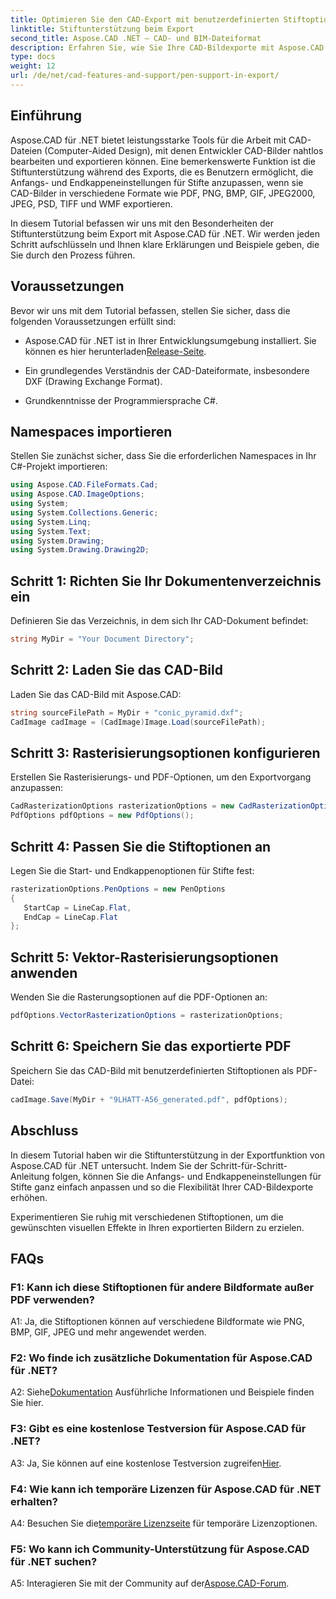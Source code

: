 ```yaml
---
title: Optimieren Sie den CAD-Export mit benutzerdefinierten Stiftoptionen in Aspose.CAD für .NET
linktitle: Stiftunterstützung beim Export
second_title: Aspose.CAD .NET – CAD- und BIM-Dateiformat
description: Erfahren Sie, wie Sie Ihre CAD-Bildexporte mit Aspose.CAD für .NET verbessern. Passen Sie die Stiftoptionen an, um atemberaubende Grafiken in PDF, PNG, BMP und mehr zu erhalten.
type: docs
weight: 12
url: /de/net/cad-features-and-support/pen-support-in-export/
---
```

## Einführung

Aspose.CAD für .NET bietet leistungsstarke Tools für die Arbeit mit CAD-Dateien (Computer-Aided Design), mit denen Entwickler CAD-Bilder nahtlos bearbeiten und exportieren können. Eine bemerkenswerte Funktion ist die Stiftunterstützung während des Exports, die es Benutzern ermöglicht, die Anfangs- und Endkappeneinstellungen für Stifte anzupassen, wenn sie CAD-Bilder in verschiedene Formate wie PDF, PNG, BMP, GIF, JPEG2000, JPEG, PSD, TIFF und WMF exportieren.

In diesem Tutorial befassen wir uns mit den Besonderheiten der Stiftunterstützung beim Export mit Aspose.CAD für .NET. Wir werden jeden Schritt aufschlüsseln und Ihnen klare Erklärungen und Beispiele geben, die Sie durch den Prozess führen.

## Voraussetzungen

Bevor wir uns mit dem Tutorial befassen, stellen Sie sicher, dass die folgenden Voraussetzungen erfüllt sind:

- Aspose.CAD für .NET ist in Ihrer Entwicklungsumgebung installiert. Sie können es hier herunterladen[Release-Seite](https://releases.aspose.com/cad/net/).

- Ein grundlegendes Verständnis der CAD-Dateiformate, insbesondere DXF (Drawing Exchange Format).

- Grundkenntnisse der Programmiersprache C#.

## Namespaces importieren

Stellen Sie zunächst sicher, dass Sie die erforderlichen Namespaces in Ihr C#-Projekt importieren:

```csharp
using Aspose.CAD.FileFormats.Cad;
using Aspose.CAD.ImageOptions;
using System;
using System.Collections.Generic;
using System.Linq;
using System.Text;
using System.Drawing;
using System.Drawing.Drawing2D;
```

## Schritt 1: Richten Sie Ihr Dokumentenverzeichnis ein

Definieren Sie das Verzeichnis, in dem sich Ihr CAD-Dokument befindet:

```csharp
string MyDir = "Your Document Directory";
```

## Schritt 2: Laden Sie das CAD-Bild

Laden Sie das CAD-Bild mit Aspose.CAD:

```csharp
string sourceFilePath = MyDir + "conic_pyramid.dxf";
CadImage cadImage = (CadImage)Image.Load(sourceFilePath);
```

## Schritt 3: Rasterisierungsoptionen konfigurieren

Erstellen Sie Rasterisierungs- und PDF-Optionen, um den Exportvorgang anzupassen:

```csharp
CadRasterizationOptions rasterizationOptions = new CadRasterizationOptions();
PdfOptions pdfOptions = new PdfOptions();
```

## Schritt 4: Passen Sie die Stiftoptionen an

Legen Sie die Start- und Endkappenoptionen für Stifte fest:

```csharp
rasterizationOptions.PenOptions = new PenOptions
{
   StartCap = LineCap.Flat,
   EndCap = LineCap.Flat
};
```

## Schritt 5: Vektor-Rasterisierungsoptionen anwenden

Wenden Sie die Rasterungsoptionen auf die PDF-Optionen an:

```csharp
pdfOptions.VectorRasterizationOptions = rasterizationOptions;
```

## Schritt 6: Speichern Sie das exportierte PDF

Speichern Sie das CAD-Bild mit benutzerdefinierten Stiftoptionen als PDF-Datei:

```csharp
cadImage.Save(MyDir + "9LHATT-A56_generated.pdf", pdfOptions);
```

## Abschluss

In diesem Tutorial haben wir die Stiftunterstützung in der Exportfunktion von Aspose.CAD für .NET untersucht. Indem Sie der Schritt-für-Schritt-Anleitung folgen, können Sie die Anfangs- und Endkappeneinstellungen für Stifte ganz einfach anpassen und so die Flexibilität Ihrer CAD-Bildexporte erhöhen.

Experimentieren Sie ruhig mit verschiedenen Stiftoptionen, um die gewünschten visuellen Effekte in Ihren exportierten Bildern zu erzielen.

## FAQs

### F1: Kann ich diese Stiftoptionen für andere Bildformate außer PDF verwenden?

A1: Ja, die Stiftoptionen können auf verschiedene Bildformate wie PNG, BMP, GIF, JPEG und mehr angewendet werden.

### F2: Wo finde ich zusätzliche Dokumentation für Aspose.CAD für .NET?

 A2: Siehe[Dokumentation](https://reference.aspose.com/cad/net/) Ausführliche Informationen und Beispiele finden Sie hier.

### F3: Gibt es eine kostenlose Testversion für Aspose.CAD für .NET?

 A3: Ja, Sie können auf eine kostenlose Testversion zugreifen[Hier](https://releases.aspose.com/).

### F4: Wie kann ich temporäre Lizenzen für Aspose.CAD für .NET erhalten?

 A4: Besuchen Sie die[temporäre Lizenzseite](https://purchase.aspose.com/temporary-license/) für temporäre Lizenzoptionen.

### F5: Wo kann ich Community-Unterstützung für Aspose.CAD für .NET suchen?

 A5: Interagieren Sie mit der Community auf der[Aspose.CAD-Forum](https://forum.aspose.com/c/cad/19).